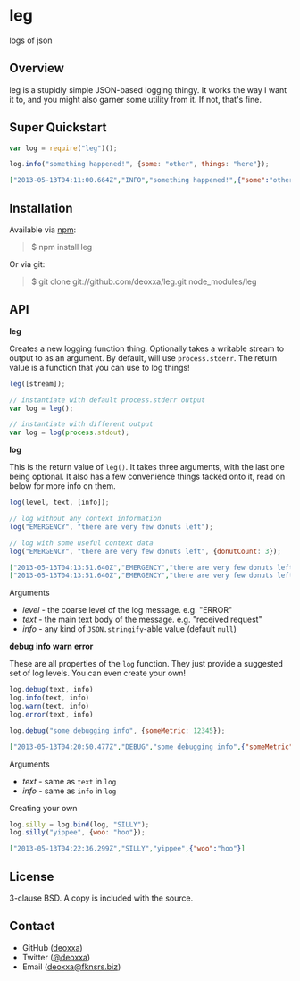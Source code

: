 leg
===

logs of json

Overview
--------

leg is a stupidly simple JSON-based logging thingy. It works the way I want it
to, and you might also garner some utility from it. If not, that's fine.

Super Quickstart
----------------

```javascript
var log = require("leg")();

log.info("something happened!", {some: "other", things: "here"});
```

```json
["2013-05-13T04:11:00.664Z","INFO","something happened!",{"some":"other","things":"here"}]
```

Installation
------------

Available via [npm](http://npmjs.org/):

> $ npm install leg

Or via git:

> $ git clone git://github.com/deoxxa/leg.git node_modules/leg

API
---

**leg**

Creates a new logging function thing. Optionally takes a writable stream to
output to as an argument. By default, will use `process.stderr`. The return
value is a function that you can use to log things!

```javascript
leg([stream]);
```

```javascript
// instantiate with default process.stderr output
var log = leg();

// instantiate with different output
var log = log(process.stdout);
```

**log**

This is the return value of `leg()`. It takes three arguments, with the last one
being optional. It also has a few convenience things tacked onto it, read on
below for more info on them.

```javascript
log(level, text, [info]);
```

```javascript
// log without any context information
log("EMERGENCY", "there are very few donuts left");

// log with some useful context data
log("EMERGENCY", "there are very few donuts left", {donutCount: 3});
```

```json
["2013-05-13T04:13:51.640Z","EMERGENCY","there are very few donuts left",null]
["2013-05-13T04:13:51.640Z","EMERGENCY","there are very few donuts left",{"donutCount":3}]
```

Arguments

* _level_ - the coarse level of the log message. e.g. "ERROR"
* _text_ - the main text body of the message. e.g. "received request"
* _info_ - any kind of `JSON.stringify`-able value (default `null`)

**debug**
**info**
**warn**
**error**

These are all properties of the `log` function. They just provide a suggested
set of log levels. You can even create your own!

```javascript
log.debug(text, info)
log.info(text, info)
log.warn(text, info)
log.error(text, info)
```

```javascript
log.debug("some debugging info", {someMetric: 12345});
```

```json
["2013-05-13T04:20:50.477Z","DEBUG","some debugging info",{"someMetric":12345}]
```

Arguments

* _text_ - same as `text` in `log`
* _info_ - same as `info` in `log`

Creating your own

```javascript
log.silly = log.bind(log, "SILLY");
log.silly("yippee", {woo: "hoo"});
```

```json
["2013-05-13T04:22:36.299Z","SILLY","yippee",{"woo":"hoo"}]
```

License
-------

3-clause BSD. A copy is included with the source.

Contact
-------

* GitHub ([deoxxa](http://github.com/deoxxa))
* Twitter ([@deoxxa](http://twitter.com/deoxxa))
* Email ([deoxxa@fknsrs.biz](mailto:deoxxa@fknsrs.biz))
